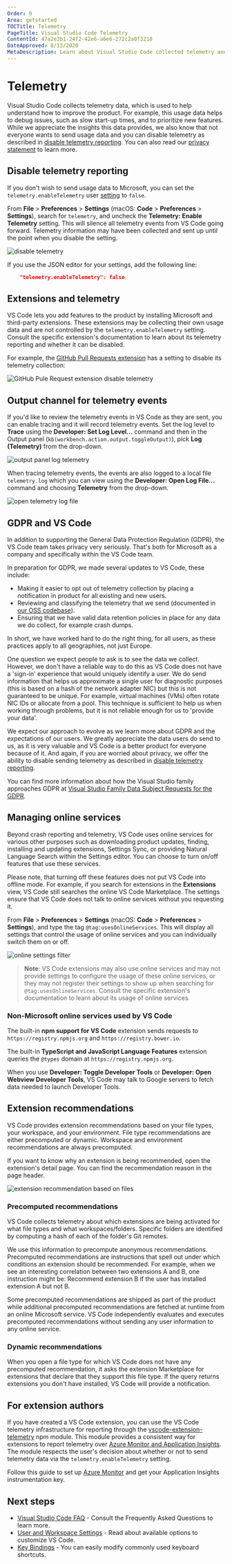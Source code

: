 ```yaml
---
Order: 9
Area: getstarted
TOCTitle: Telemetry
PageTitle: Visual Studio Code Telemetry
ContentId: 47a2e3b1-24f2-42e6-a6e6-272c2a0f3218
DateApproved: 8/13/2020
MetaDescription: Learn about Visual Studio Code collected telemetry and how to opt out.
---
```

# Telemetry

Visual Studio Code collects telemetry data, which is used to help understand how to improve the product. For example, this usage data helps to debug issues, such as slow start-up times, and to prioritize new features.  While we appreciate the insights this data provides, we also know that not everyone wants to send usage data and you can disable telemetry as described in [disable telemetry reporting](#disable-telemetry-reporting). You can also read our [privacy statement](https://go.microsoft.com/fwlink/?LinkID=528096&clcid=0x409) to learn more.

## Disable telemetry reporting

If you don't wish to send usage data to Microsoft, you can set the `telemetry.enableTelemetry` user [setting](/docs/getstarted/settings.md) to `false`.

From **File** > **Preferences** > **Settings** (macOS: **Code** > **Preferences** > **Settings**), search for `telemetry`, and uncheck the **Telemetry: Enable Telemetry** setting. This will silence all telemetry events from VS Code going forward. Telemetry information may have been collected and sent up until the point when you disable the setting.

![disable telemetry](images/telemetry/disable-telemetry.png)

If you use the JSON editor for your settings, add the following line:

```json
    "telemetry.enableTelemetry": false
```

## Extensions and telemetry

VS Code lets you add features to the product by installing Microsoft and third-party extensions. These extensions may be collecting their own usage data and are not controlled by the `telemetry.enableTelemetry` setting. Consult the specific extension's documentation to learn about its telemetry reporting and whether it can be disabled.

For example, the [GitHub Pull Requests extension](https://marketplace.visualstudio.com/items?itemName=GitHub.vscode-pull-request-github) has a setting to disable its telemetry collection:

![GitHub Pule Request extension disable telemetry](images/telemetry/GHPR-disable-telemetry.png)

## Output channel for telemetry events

If you'd like to review the telemetry events in VS Code as they are sent, you can enable tracing and it will record telemetry events. Set the log level to **Trace** using the **Developer: Set Log Level...** command and then in the Output panel (`kb(workbench.action.output.toggleOutput)`), pick **Log (Telemetry)** from the drop-down.

![output panel log telemetry](images/telemetry/output-log-telemetry.png)

When tracing telemetry events, the events are also logged to a local file `telemetry.log` which you can view using the **Developer: Open Log File...** command and choosing **Telemetry** from the drop-down.

![open telemetry log file](images/telemetry/open-telemetry-log.png)

## GDPR and VS Code

In addition to supporting the General Data Protection Regulation (GDPR), the VS Code team takes privacy very seriously. That's both for Microsoft as a company and specifically within the VS Code team.

In preparation for GDPR, we made several updates to VS Code, these include:

* Making it easier to opt out of telemetry collection by placing a notification in product for all existing and new users.
* Reviewing and classifying the telemetry that we send (documented in [our OSS codebase](https://github.com/microsoft/vscode/pull/34997)).
* Ensuring that we have valid data retention policies in place for any data we do collect, for example crash dumps.

In short, we have worked hard to do the right thing, for all users, as these practices apply to all geographies, not just Europe.

One question we expect people to ask is to see the data we collect. However, we don't have a reliable way to do this as VS Code does not have a 'sign-in' experience that would uniquely identify a user.  We do send information that helps us approximate a single user for diagnostic purposes (this is based on a hash of the network adapter NIC) but this is not guaranteed to be unique. For example, virtual machines (VMs) often rotate NIC IDs or allocate from a pool. This technique is sufficient to help us when working through problems, but it is not reliable enough for us to 'provide your data'.

We expect our approach to evolve as we learn more about GDPR and the expectations of our users. We greatly appreciate the data users do send to us, as it is very valuable and VS Code is a better product for everyone because of it. And again, if you are worried about privacy, we offer the ability to disable sending telemetry as described in [disable telemetry reporting](/docs/getstarted/telemetry.md#disable-telemetry-reporting).

You can find more information about how the Visual Studio family approaches GDPR at [Visual Studio Family Data Subject Requests for the GDPR](https://docs.microsoft.com/microsoft-365/compliance/gdpr-dsr-visual-studio-family).

## Managing online services

Beyond crash reporting and telemetry, VS Code uses online services for various other purposes such as downloading product updates, finding, installing and updating extensions, Settings Sync, or providing Natural Language Search within the Settings editor. You can choose to turn on/off features that use these services.

Please note, that turning off these features does not put VS Code into offline mode. For example, if you search for extensions in the **Extensions** view, VS Code still searches the online VS Code Marketplace. The settings ensure that VS Code does not talk to online services without you requesting it.

From **File** > **Preferences** > **Settings** (macOS: **Code** > **Preferences** > **Settings**), and type the tag `@tag:usesOnlineServices`. This will display all settings that control the usage of online services and you can individually switch them on or off.

![online settings filter](images/telemetry/online-settings.png)

> **Note**: VS Code extensions may also use online services and may not provide settings to configure the usage of these online services, or they may not register their settings to show up when searching for `@tag:usesOnlineServices`. Consult the specific extension's documentation to learn about its usage of online services.

### Non-Microsoft online services used by VS Code

The built-in **npm support for VS Code** extension sends requests to `https://registry.npmjs.org` and `https://registry.bower.io`.

The built-in **TypeScript and JavaScript Language Features** extension queries the `@types` domain at `https://registry.npmjs.org`.

When you use **Developer: Toggle Developer Tools** or **Developer: Open Webview Developer Tools**, VS Code may talk to Google servers to fetch data needed to launch Developer Tools.

## Extension recommendations

VS Code provides extension recommendations based on your file types, your workspace, and your environment. File type recommendations are either precomputed or dynamic. Workspace and environment recommendations are always precomputed.

If you want to know why an extension is being recommended, open the extension's detail page. You can find the recommendation reason in the page header.

![extension recommendation based on files](images/telemetry/extension-recommendation-based-on.png)

### Precomputed recommendations

VS Code collects telemetry about which extensions are being activated for what file types and what workspaces/folders. Specific folders are identified by computing a hash of each of the folder's Git remotes.

We use this information to precompute anonymous recommendations. Precomputed recommendations are instructions that spell out under which conditions an extension should be recommended. For example, when we see an interesting correlation between two extensions A and B, one instruction might be: Recommend extension B if the user has installed extension A but not B.

Some precomputed recommendations are shipped as part of the product while additional precomputed recommendations are fetched at runtime from an online Microsoft service. VS Code independently evaluates and executes precomputed recommendations without sending any user information to any online service.

### Dynamic recommendations

When you open a file type for which VS Code does not have any precomputed recommendation, it asks the extension Marketplace for extensions that declare that they support this file type. If the query returns extensions you don't have installed, VS Code will provide a notification.

## For extension authors

If you have created a VS Code extension, you can use the VS Code telemetry infrastructure for reporting through the [vscode-extension-telemetry](https://www.npmjs.com/package/vscode-extension-telemetry) npm module. This module provides a consistent way for extensions to report telemetry over [Azure Monitor and Application Insights](https://azure.microsoft.com/services/monitor/). The module respects the user's decision about whether or not to send telemetry data via the `telemetry.enableTelemetry` setting.

Follow this guide to set up [Azure Monitor](https://docs.microsoft.com/azure/azure-monitor/learn/nodejs-quick-start) and get your Application Insights instrumentation key.

## Next steps

* [Visual Studio Code FAQ](/docs/supporting/faq.md) - Consult the Frequently Asked Questions to learn more.
* [User and Workspace Settings](/docs/getstarted/settings.md) - Read about available options to customize VS Code.
* [Key Bindings](/docs/getstarted/keybindings.md) - You can easily modify commonly used keyboard shortcuts.
